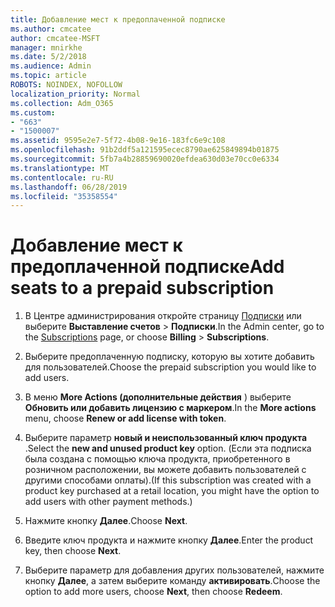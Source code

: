 ```yaml
---
title: Добавление мест к предоплаченной подписке
ms.author: cmcatee
author: cmcatee-MSFT
manager: mnirkhe
ms.date: 5/2/2018
ms.audience: Admin
ms.topic: article
ROBOTS: NOINDEX, NOFOLLOW
localization_priority: Normal
ms.collection: Adm_O365
ms.custom:
- "663"
- "1500007"
ms.assetid: 9595e2e7-5f72-4b08-9e16-183fc6e9c108
ms.openlocfilehash: 91b2ddf5a121595ecec8790ae625849894b01875
ms.sourcegitcommit: 5fb7a4b28859690020efdea630d03e70cc0e6334
ms.translationtype: MT
ms.contentlocale: ru-RU
ms.lasthandoff: 06/28/2019
ms.locfileid: "35358554"
---
```

# <a name="add-seats-to-a-prepaid-subscription"></a><span data-ttu-id="b2062-102">Добавление мест к предоплаченной подписке</span><span class="sxs-lookup"><span data-stu-id="b2062-102">Add seats to a prepaid subscription</span></span>

1. <span data-ttu-id="b2062-103">В Центре администрирования откройте страницу [Подписки](https://go.microsoft.com/fwlink/p/?linkid=842054) или выберите **Выставление счетов** \> **Подписки**.</span><span class="sxs-lookup"><span data-stu-id="b2062-103">In the Admin center, go to the [Subscriptions](https://go.microsoft.com/fwlink/p/?linkid=842054) page, or choose **Billing** \> **Subscriptions**.</span></span>

2. <span data-ttu-id="b2062-104">Выберите предоплаченную подписку, которую вы хотите добавить для пользователей.</span><span class="sxs-lookup"><span data-stu-id="b2062-104">Choose the prepaid subscription you would like to add users.</span></span>

3. <span data-ttu-id="b2062-105">В меню **More Actions (дополнительные действия** ) выберите **Обновить или добавить лицензию с маркером**.</span><span class="sxs-lookup"><span data-stu-id="b2062-105">In the **More actions** menu, choose **Renew or add license with token**.</span></span>

4. <span data-ttu-id="b2062-106">Выберите параметр **новый и неиспользованный ключ продукта** .</span><span class="sxs-lookup"><span data-stu-id="b2062-106">Select the **new and unused product key** option.</span></span> <span data-ttu-id="b2062-107">(Если эта подписка была создана с помощью ключа продукта, приобретенного в розничном расположении, вы можете добавить пользователей с другими способами оплаты).</span><span class="sxs-lookup"><span data-stu-id="b2062-107">(If this subscription was created with a product key purchased at a retail location, you might have the option to add users with other payment methods.)</span></span>

5. <span data-ttu-id="b2062-108">Нажмите кнопку **Далее**.</span><span class="sxs-lookup"><span data-stu-id="b2062-108">Choose **Next**.</span></span>

6. <span data-ttu-id="b2062-109">Введите ключ продукта и нажмите кнопку **Далее**.</span><span class="sxs-lookup"><span data-stu-id="b2062-109">Enter the product key, then choose **Next**.</span></span>

7. <span data-ttu-id="b2062-110">Выберите параметр для добавления других пользователей, нажмите кнопку **Далее**, а затем выберите команду **активировать**.</span><span class="sxs-lookup"><span data-stu-id="b2062-110">Choose the option to add more users, choose **Next**, then choose **Redeem**.</span></span>

